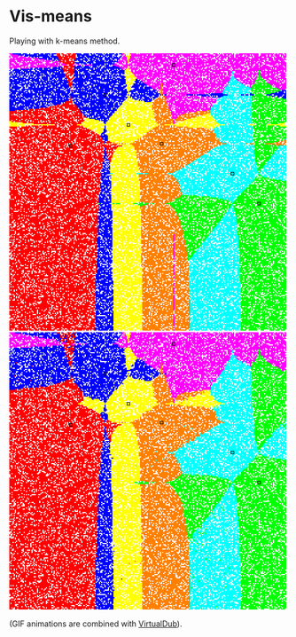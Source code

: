 # Vis-means
Playing with k-means method.

![](https://github.com/VaKonS/Vis-means/raw/master/M0.5_-.gif) ![](https://github.com/VaKonS/Vis-means/raw/master/M0.5_M0.5.gif)

(GIF animations are combined with [VirtualDub](https://virtualdub.sourceforge.net)).
